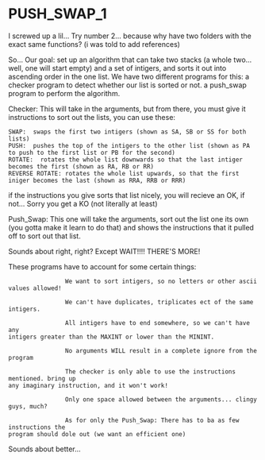 # PUSH_SWAP_1
I screwed up a lil... Try number 2... because why have two folders with the exact same functions?
(i was told to add references)

So... Our goal: set up an algorithm that can take two stacks (a whole two... well, one will start empty) and a set of intigers, and sorts it out into ascending order in the one list.
We have two different programs for this: a checker program to detect whether our list is sorted or not.
                                         a push_swap program to perform the algorithm.
                                         
Checker: This will take in the arguments, but from there, you must give it instructions to sort out the lists, you can use these:
        
    SWAP:  swaps the first two intigers (shown as SA, SB or SS for both lists)
    PUSH:  pushes the top of the intigers to the other list (shown as PA to push to the first list or PB for the second)
    ROTATE:  rotates the whole list downwards so that the last intiger becomes the first (shown as RA, RB or RR)
    REVERSE ROTATE: rotates the whole list upwards, so that the first iniger becomes the last (shown as RRA, RRB or RRR)

if the instructions you give sorts that list nicely, you will recieve an OK, if not... Sorry you get a KO (not literally at least)

Push_Swap: This one will take the arguments, sort out the list one its own (you gotta make it learn to do that) and shows the instructions that it pulled off to sort out that list.

Sounds about right, right? Except WAIT!!!! THERE'S MORE!

These programs have to account for some certain things: 
                                                        
                    We want to sort intigers, so no letters or other ascii                                                                         values allowed!
                                                        
                    We can't have duplicates, triplicates ect of the same                                                                         intigers.
                                                        
                    All intigers have to end somewhere, so we can't have any                                                                       intigers greater than the MAXINT or lower than the MININT.
                                                        
                    No arguments WILL result in a complete ignore from the program
                                                        
                    The checker is only able to use the instructions mentioned. bring up                                                         any imaginary instruction, and it won't work!
                                                         
                    Only one space allowed between the arguments... clingy guys, much?
                                                        
                    As for only the Push_Swap: There has to ba as few instructions the                                                           program should dole out (we want an efficient one)
Sounds about better...
